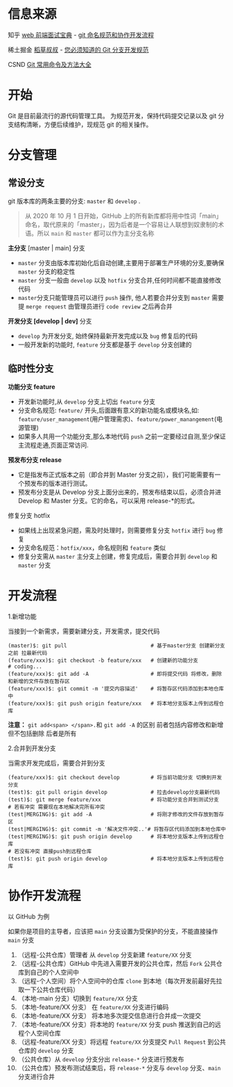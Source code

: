 # 信息来源

知乎 [web 前端面试宝典](https://www.zhihu.com/people/webqian-duan-mian-shi-bao-dian) - [git 命名规范和协作开发流程](https://zhuanlan.zhihu.com/p/406903738)

稀土掘金 [稻草叔叔](https://juejin.cn/user/2031553216253559) - [您必须知道的 Git 分支开发规范](https://juejin.cn/post/6844903635533594632)

CSND [Git 常用命令及方法大全](https://www.cnblogs.com/miracle77hp/articles/11163532.html)

# 开始

Git 是目前最流行的源代码管理工具。 为规范开发，保持代码提交记录以及 git 分支结构清晰，方便后续维护，现规范 git 的相关操作。

# 分支管理

## 常设分支

git 版本库的两条主要的分支: `master` 和 `develop` .

> 从 2020 年 10 月 1 日开始，GitHub 上的所有新库都将用中性词「main」命名，取代原来的「master」，因为后者是一个容易让人联想到奴隶制的术语。所以 `main` 和 `master` 都可以作为主分支名称

**主分支** [master | main] 分支

-   `master` 分支由版本库初始化后自动创建,主要用于部署生产环境的分支,要确保 `master` 分支的稳定性
-   `master` 分支一般由 `develop` 以及 `hotfix` 分支合并,任何时间都不能直接修改代码
-   `master`分支只能管理员可以进行 `push` 操作, 他人若要合并分支到 `master` 需要提 `merge request` 由管理员进行 `code review` 之后再合并

**开发分支 [develop | dev]** 分支

-   `develop` 为开发分支, 始终保持最新开发完成以及 `bug` 修复后的代码
-   一般开发新的功能时, `feature` 分支都是基于 `develop` 分支创建的

## 临时性分支

**功能分支 feature**

-   开发新功能时,从 `develop` 分支上切出 `feature` 分支
-   分支命名规范: `feature/` 开头,后面跟有意义的新功能名或模块名,如: `feature/user_management`(用户管理需求)、`feature/power_manangement`(电源管理)
-   如果多人共用一个功能分支,那么本地代码 `push` 之前一定要经过自测,至少保证主流程走通,页面正常访问.

**预发布分支 release**

-   它是指发布正式版本之前（即合并到 Master 分支之前），我们可能需要有一个预发布的版本进行测试。
-   预发布分支是从 Develop 分支上面分出来的，预发布结束以后，必须合并进 Develop 和 Master 分支。它的命名，可以采用 release-\*的形式。

修复分支 hotfix

-   如果线上出现紧急问题，需及时处理时，则需要修复分支 `hotfix` 进行 `bug` 修复
-   分支命名规范：`hotfix/xxx`，命名规则和 `feature` 类似
-   修复分支需从 `master` 主分支上创建，修复完成后，需要合并到 `develop` 和 `master` 分支

# 开发流程

1.新增功能

当接到一个新需求，需要新建分支，开发需求，提交代码

```text
(master)$: git pull                           # 基于master分支 创建新分支之前 拉最新代码
(feature/xxx)$: git checkout -b feature/xxx   # 创建新的功能分支
# coding...
(feature/xxx)$: git add -A                    # 即将提交代码 将修改，删除和新增的文件存放在暂存区
(feature/xxx)$: git commit -m '提交内容描述'    # 将暂存区代码添加到本地仓库中
(feature/xxx)$: git push origin feature/xxx   # 将本地分支版本上传到远程仓库
```

**注意：** `git add<span> </span>.`和 `git add -A` 的区别 前者包括内容修改和新增但不包括删除 后者是所有

2.合并到开发分支

当需求开发完成后，需要合并到分支

```text
(feature/xxx)$: git checkout develop          # 将当前功能分支 切换到开发分支
(test)$: git pull origin develop              # 拉去develop分支最新代码
(test)$: git merge feature/xxx                # 将功能分支合并到测试分支
# 若有冲突 需要现在本地解决完所有冲突
(test|MERGING)$: git add -A                   # 将刚才修改的文件存放到暂存区
(test|MERGING)$: git commit -m '解决文件冲突..'# 将暂存区代码添加到本地仓库中
(test|MERGING)$: git push origin develop      # 将本地分支版本上传到远程仓库
# 若没有冲突 直接push到远程仓库
(test)$: git push origin develop              # 将本地分支版本上传到远程仓库
```

# 协作开发流程

以 GitHub 为例

如果你是项目的主导者，应该把 `main` 分支设置为受保护的分支，不能直接操作 `main` 分支

1. （远程-公共仓库）管理者 从 `develop` 分支新建 `feature/XX` 分支
2. （远程-公共仓库）GitHub 中先进入需要开发的公共仓库，然后 `Fork` 公共仓库到自己的个人空间中
3. （远程-个人空间）将个人空间中的仓库 `clone` 到本地（每次开发前最好先拉取一下公共仓库代码）
4. （本地-main 分支）切换到 `feature/XX` 分支
5. （本地-feature/XX 分支） 在 `feature/XX` 分支进行编码
6. （本地-feature/XX 分支） 将本地多次提交信息进行合并成一次提交
7. （本地-feature/XX 分支）将本地的 `feature/XX` 分支 push 推送到自己的远程个人空间仓库
8. （远程-feature/XX 分支）将远程 `feature/XX` 分支提交 `Pull Request` 到公共仓库的 `develop` 分支
9. （公共仓库）从 `develop` 分支分出 `release-*` 分支进行预发布
10. （公共仓库）预发布测试结束后，将 `release-*` 分支与 `develop` 分支、`main` 分支进行合并
